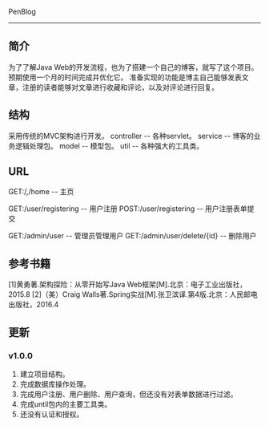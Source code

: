 PenBlog

*****

## 简介
  为了了解Java Web的开发流程，也为了搭建一个自己的博客，就写了这个项目。
  预期使用一个月的时间完成并优化它。
  准备实现的功能是博主自己能够发表文章，注册的读者能够对文章进行收藏和评论，以及对评论进行回复。

## 结构
  采用传统的MVC架构进行开发。
  controller -- 各种servlet。
  service -- 博客的业务逻辑处理包。
  model -- 模型包。
  util -- 各种强大的工具类。

## URL
  GET:/,/home -- 主页

  GET:/user/registering -- 用户注册
  POST:/user/registering -- 用户注册表单提交

  GET:/admin/user -- 管理员管理用户
  GET:/admin/user/delete/{id} -- 删除用户

## 参考书籍
  [1]黄勇著.架构探险：从零开始写Java Web框架[M].北京：电子工业出版社，2015.8
  [2]（美）Craig Walls著.Spring实战[M].张卫滨译.第4版.北京：人民邮电出版社，2016.4

## 更新
### v1.0.0
  1. 建立项目结构。
  2. 完成数据库操作处理。
  3. 完成用户注册、用户删除、用户查询，但还没有对表单数据进行过滤。
  4. 完成until包内的主要工具类。
  5. 还没有认证和授权。

